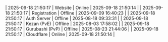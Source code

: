 | 2025-09-18 21:50:17 | Website | Online | 2025-09-18 21:50:14 |
| 2025-09-18 21:50:17 | Registration | Offline | 2025-09-09 16:40:23 |
| 2025-09-18 21:50:17 | Auth Server | Offline | 2025-08-18 09:33:31 |
| 2025-09-18 21:50:17 | Kezan (PvE) | Offline | 2025-08-03 17:58:02 |
| 2025-09-18 21:50:17 | Gurubashi (PvP) | Offline | 2025-08-23 21:44:06 |
| 2025-09-18 21:50:17 | Cloudflare | Online | 2025-09-18 21:50:14 |
